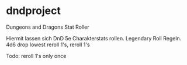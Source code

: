 # dndproject
Dungeons and Dragons Stat Roller

Hiermit lassen sich DnD 5e Charakterstats rollen. Legendary Roll Regeln. 
4d6 drop lowest reroll 1's, reroll 1's

Todo: reroll 1's only once
